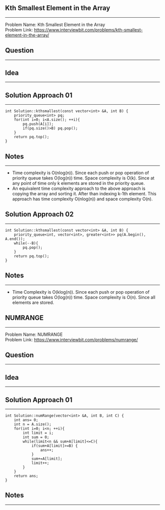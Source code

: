 ## Kth Smallest Element in the Array
------------------------------------
Problem Name: Kth Smallest Element in the Array <br>
Problem Link: https://www.interviewbit.com/problems/kth-smallest-element-in-the-array/

## Question
-----------

## Idea
-------

## Solution Approach 01
-----------------------
```
int Solution::kthsmallest(const vector<int> &A, int B) {
    priority_queue<int> pq;
    for(int i=0; i<A.size(); ++i){
        pq.push(A[i]);
        if(pq.size()>B) pq.pop();
    }
    return pq.top();
}
```

## Notes
--------
- Time complexity is O(nlog(n)). Since each push or pop operation of priority queue takes O(log(n)) time. Space complexity is O(k). Since at any point of time only k elements are stored in the priority queue.
- An equivalent time complexity approach to the above approach is copying the array and sorting it. After than indexing k-1th element. This approach has time complexity O(nlog(n)) and space complexity O(n).

## Solution Approach 02
-----------------------
```
int Solution::kthsmallest(const vector<int> &A, int B) {
    priority_queue<int, vector<int>, greater<int>> pq(A.begin(), A.end());
    while(--B){
        pq.pop();
    }
    return pq.top();
}
```

## Notes
--------
- Time Complexity is O(klog(n)). Since each push or pop operation of priority queue takes O(log(n)) time. Space complexity is O(n). Since all elements are stored.

## NUMRANGE
------------------------------------
Problem Name: NUMRANGE <br>
Problem Link: https://www.interviewbit.com/problems/numrange/

## Question
-----------

## Idea
-------

## Solution Approach 01
-----------------------
```
int Solution::numRange(vector<int> &A, int B, int C) {
    int ans= 0;
    int n = A.size();
    for(int i=0; i<n; ++i){
        int limit = i;
        int sum = 0;
        while(limit<n && sum+A[limit]<=C){
            if(sum+A[limit]>=B) {
                ans++;
            }
            sum+=A[limit];
            limit++;
        }
    }
    return ans;
}
```

## Notes
--------
